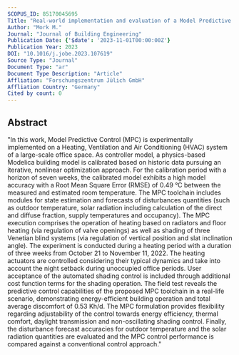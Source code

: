 ```yaml
---
SCOPUS_ID: 85170045695
Title: "Real-world implementation and evaluation of a Model Predictive Control framework in an office space"
Author: "Mork M."
Journal: "Journal of Building Engineering"
Publication Date: {'$date': '2023-11-01T00:00:00Z'}
Publication Year: 2023
DOI: "10.1016/j.jobe.2023.107619"
Source Type: "Journal"
Document Type: "ar"
Document Type Description: "Article"
Affliation: "Forschungszentrum Jülich GmbH"
Affliation Country: "Germany"
Cited by count: 0
---
```


## Abstract
"In this work, Model Predictive Control (MPC) is experimentally implemented on a Heating, Ventilation and Air Conditioning (HVAC) system of a large-scale office space. As controller model, a physics-based Modelica building model is calibrated based on historic data pursuing an iterative, nonlinear optimization approach. For the calibration period with a horizon of seven weeks, the calibrated model exhibits a high model accuracy with a Root Mean Square Error (RMSE) of 0.49 °C between the measured and estimated room temperature. The MPC toolchain includes modules for state estimation and forecasts of disturbances quantities (such as outdoor temperature, solar radiation including calculation of the direct and diffuse fraction, supply temperatures and occupancy). The MPC execution comprises the operation of heating based on radiators and floor heating (via regulation of valve openings) as well as shading of three Venetian blind systems (via regulation of vertical position and slat inclination angle). The experiment is conducted during a heating period with a duration of three weeks from October 21 to November 11, 2022. The heating actuators are controlled considering their typical dynamics and take into account the night setback during unoccupied office periods. User acceptance of the automated shading control is included through additional cost function terms for the shading operation. The field test reveals the predictive control capabilities of the proposed MPC toolchain in a real-life scenario, demonstrating energy-efficient building operation and total average discomfort of 0.53 Kh/d. The MPC formulation provides flexibility regarding adjustability of the control towards energy efficiency, thermal comfort, daylight transmission and non-oscillating shading control. Finally, the disturbance forecast accuracies for outdoor temperature and the solar radiation quantities are evaluated and the MPC control performance is compared against a conventional control approach."

